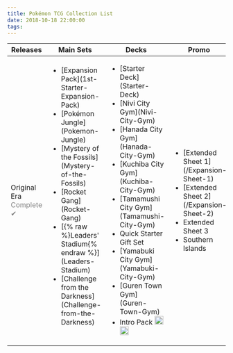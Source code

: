 ```yaml
---
title: Pokémon TCG Collection List
date: 2018-10-18 22:00:00
tags:
---
```


<table>
	<thead>
		<tr>
			<th>Releases</th>
			<th>Main Sets</th>
			<th>Decks</th>
			<th>Promo</th>
		</tr>
	</thead>
	<tbody>
		<tr>
			<td>Original Era<br/><span style="color:#858585">Complete ✔</span></td>
			<td>
				<ul>
					<li>[Expansion Pack](1st-Starter-Expansion-Pack)</li>
					<li>[Pokémon Jungle](Pokemon-Jungle) <img src="https://cdn.bulbagarden.net/upload/2/2f/SetSymbolJungle.png" height="15px" class="nofancybox"/></li>
					<li>[Mystery of the Fossils](Mystery-of-the-Fossils) <img src="https://cdn.bulbagarden.net/upload/e/e6/SetSymbolFossil.png" height="15px" class="nofancybox"/></li>
					<li>[Rocket Gang](Rocket-Gang) <img src="https://cdn.bulbagarden.net/upload/7/7e/SetSymbolTeam_Rocket.png" height="15px" class="nofancybox"/></li>
					<li>[{% raw %}Leaders' Stadium{% endraw %}](Leaders-Stadium) <img src="https://cdn.bulbagarden.net/upload/3/38/SetSymbolGym_Booster.png" height="15px" class="nofancybox"/></li>
					<li>[Challenge from the Darkness](Challenge-from-the-Darkness) <img src="https://cdn.bulbagarden.net/upload/3/38/SetSymbolGym_Booster.png" height="15px" class="nofancybox"/></li>
				</ul>
			</td>
			<td>
				<ul>
					<li>[Starter Deck](Starter-Deck)</li>
					<li>[Nivi City Gym](Nivi-City-Gym)</li>
					<li>[Hanada City Gym](Hanada-City-Gym)</li>
					<li>[Kuchiba City Gym](Kuchiba-City-Gym)</li>
					<li>[Tamamushi City Gym](Tamamushi-City-Gym)</li>
					<li>Quick Starter Gift Set</li>
					<li>[Yamabuki City Gym](Yamabuki-City-Gym)</li>
					<li>[Guren Town Gym](Guren-Town-Gym)</li>
					<li>Intro Pack <img src="https://cdn.bulbagarden.net/upload/2/26/SetSymbolBulbasaurIntroPack.png" height="20px" class="nofancybox"/> <img src="https://cdn.bulbagarden.net/upload/d/d3/SetSymbolSquirtleIntroPack.png" height="20px" class="nofancybox"/></li>
				</ul>
			</td>
			<td>
				<ul>
					<li>[Extended Sheet 1](/Expansion-Sheet-1) <img src="https://cdn.bulbagarden.net/upload/a/af/SetSymbolVending.png" height="16px" class="nofancybox"/></li>
					<li>[Extended Sheet 2](/Expansion-Sheet-2) <img src="https://cdn.bulbagarden.net/upload/a/af/SetSymbolVending.png" height="16px" class="nofancybox"/></li>
					<li>Extended Sheet 3 <img src="https://cdn.bulbagarden.net/upload/a/af/SetSymbolVending.png" height="16px" class="nofancybox"/></li>
					<li>Southern Islands <img src="https://cdn.bulbagarden.net/upload/9/96/SetSymbolSouthern_Islands.png" height="15px" class="nofancybox"/></li>
				</ul>
			</td>
		</tr>
	</tbody>
</table>
